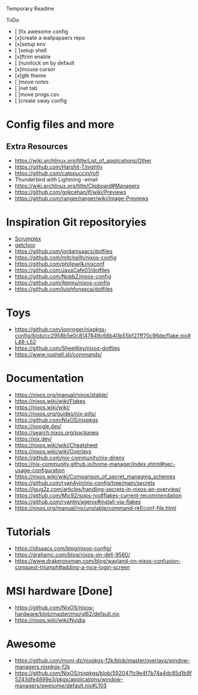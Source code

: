 Temporary Readme

ToDo

- [ ]fix awesome config
- [x]create a wallpapaers repo
- [x]setup env
- [ ]setup shell
- [x]ftrim enable
- [ ]numlock on by default
- [x]mouse cursor
- [x]gtk theme
- [ ]move notes
- [ ]net tab
- [ ]move progs.csv
- [ ]create sway config

# Config files and more

## Extra Resources

- https://wiki.archlinux.org/title/List_of_applications/Other
- https://github.com/Harshit-T/nightly
- https://github.com/catppuccin/rofi
- Thunderbird with Lightning -email
- https://wiki.archlinux.org/title/Clipboard#Managers
- https://github.com/gokcehan/lf/wiki/Previews
- https://github.com/ranger/ranger/wiki/Image-Previews

# Inspiration Git repositoryies

- [Scrumplex](https://github.com/Scrumplex/flake)
- [getchoo](https://github.com/getchoo/flake)
- https://github.com/jordanisaacs/dotfiles
- https://github.com/mitchellh/nixos-config
- https://github.com/philipwilk/nixconf
- https://github.com/JavaCafe01/dotfiles
- https://github.com/NobbZ/nixos-config
- https://github.com/Atemu/nixos-config
- https://github.com/luishfonseca/dotfiles

# Toys

- https://github.com/jonringer/nixpkgs-config/blob/cc2958b5e0c8147849c66b40b55bf27ff70c96de/flake.nix#L48-L52
- https://github.com/SheetKey/nixos-dotfiles
- https://www.nushell.sh/commands/

# Documentation

- https://nixos.org/manual/nixos/stable/
- https://nixos.wiki/wiki/Flakes
- https://nixos.wiki/wiki/
- https://nixos.org/guides/nix-pills/
- https://github.com/NixOS/nixpkgs
- https://noogle.dev/
- https://search.nixos.org/packages
- https://nix.dev/
- https://nixos.wiki/wiki/Cheatsheet
- https://nixos.wiki/wiki/Overlays
- https://github.com/nix-community/nix-direnv
- https://nix-community.github.io/home-manager/index.xhtml#sec-usage-configuration
- https://nixos.wiki/wiki/Comparison_of_secret_managing_schemes
- https://github.com/ryan4yin/nix-config/tree/main/secrets
- https://lgug2z.com/articles/handling-secrets-in-nixos-an-overview/
- https://github.com/Mic92/sops-nix#flakes-current-recommendation
- https://github.com/ryantm/agenix#install-via-flakes
- https://nixos.org/manual/nix/unstable/command-ref/conf-file.html

# Tutorials

- https://jdisaacs.com/blog/nixos-config/
- https://grahamc.com/blog/nixos-on-dell-9560/
- https://www.drakerossman.com/blog/wayland-on-nixos-confusion-conquest-triumph#adding-a-nice-login-screen

# MSI hardware [Done]

- https://github.com/NixOS/nixos-hardware/blob/master/msi/gl62/default.nix
- https://nixos.wiki/wiki/Nvidia

# Awesome

- https://github.com/moni-dz/nixpkgs-f2k/blob/master/overlays/window-managers.nixpkgs-f2k
- https://github.com/NixOS/nixpkgs/blob/592047fc9e4f7b74a4dc85d1b9f5243dfe4899e3/pkgs/applications/window-managers/awesome/default.nix#L103
